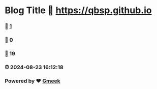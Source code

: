 # Blog Title :link: https://qbsp.github.io 
### :page_facing_up: [1](https://qbsp.github.io/tag.html) 
### :speech_balloon: 0 
### :hibiscus: 19 
### :alarm_clock: 2024-08-23 16:12:18 
### Powered by :heart: [Gmeek](https://github.com/Meekdai/Gmeek)
